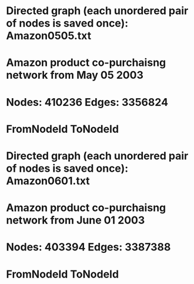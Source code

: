 # Directed graph (each unordered pair of nodes is saved once): Amazon0505.txt 
# Amazon product co-purchaisng network from May 05 2003
# Nodes: 410236 Edges: 3356824
# FromNodeId	ToNodeId



# Directed graph (each unordered pair of nodes is saved once): Amazon0601.txt 
# Amazon product co-purchaisng network from June 01 2003
# Nodes: 403394 Edges: 3387388
# FromNodeId	ToNodeId